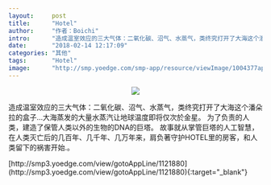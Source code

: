 ```yaml
---
layout:     post
title:      "Hotel"
author:     "作者：Boichi"
intro:      "造成温室效应的三大气体：二氧化碳、沼气、水蒸气，类终究打开了大海这个潘朵拉的盒子…大海蒸发的大量水蒸汽让地球温度即将仅次於金星。 为了负责的人类，建造了保管人类以外的生物的DNA的巨塔。 故事就从掌管巨塔的人工智慧，在人类灭亡后的几百年、几千年、几万年来，肩负著守护HOTEL里的房客，和人类留下的祸害开始.。"
date:       "2018-02-14 12:17:09"
categories: "其他"
tags:       "Hotel"
image:      "http://smp.yoedge.com/smp-app/resource/viewImage/1004377appline.png"
---
```

<div style="text-align: center">
<p><img src="http://smp.yoedge.com/smp-app/resource/viewImage/1004377appline.png"/></p>
</div>
<p class="post-meta">
<span>造成温室效应的三大气体：二氧化碳、沼气、水蒸气，类终究打开了大海这个潘朵拉的盒子…大海蒸发的大量水蒸汽让地球温度即将仅次於金星。 为了负责的人类，建造了保管人类以外的生物的DNA的巨塔。 故事就从掌管巨塔的人工智慧，在人类灭亡后的几百年、几千年、几万年来，肩负著守护HOTEL里的房客，和人类留下的祸害开始.。</span>
</p>
[http://smp3.yoedge.com/view/gotoAppLine/1121880](http://smp3.yoedge.com/view/gotoAppLine/1121880){:target="_blank"}


